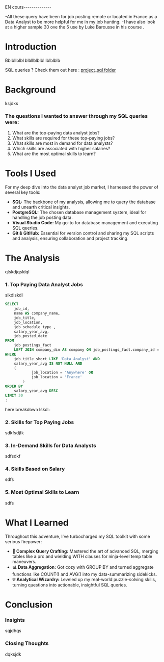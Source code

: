 
EN cours--------------

-All these query have been for job posting remote or located in France as a Data Analyst to be more helpful for me in my job hunting.
-I have also look at a higher sample 30 ove the 5 use by Luke Barousse in his course .


# Introduction
Bblbllblbl
blbllblblbl
lblblblb

SQL queries ? Check them out here : [project_sql folder](/project_sql/)
# Background

ksjdks
### The questions I wanted to answer through my SQL queries were:

1. What are the top-paying data analyst jobs?
2. What skills are required for these top-paying jobs?
3. What skills are most in demand for data analysts?
4. Which skills are associated with higher salaries?
5. What are the most optimal skills to learn?

# Tools I Used
For my deep dive into the data analyst job market, I harnessed the power of several key tools:

- **SQL:** The backbone of my analysis, allowing me to query the database and unearth critical insights.
- **PostgreSQL:** The chosen database management system, ideal for handling the job posting data.
- **Visual Studio Code:** My go-to for database management and executing SQL queries.
- **Git & GitHub:** Essential for version control and sharing my SQL scripts and analysis, ensuring collaboration and project tracking.

# The Analysis
qlskdjqsldql
### 1. Top Paying Data Analyst Jobs
slkdlskdl
```sql
SELECT 
    job_id,
    name AS company_name,
    job_title,
    job_location,
    job_schedule_type ,
    salary_year_avg,
    job_posted_date
FROM 
    job_postings_fact
    LEFT JOIN company_dim AS company ON job_postings_fact.company_id = company.company_id
WHERE
    job_title_short LIKE 'Data Analyst' AND
    salary_year_avg IS NOT NULL AND
    (
            job_location = 'Anywhere' OR
            job_location = 'France'
        )
ORDER BY
    salary_year_avg DESC
LIMIT 30
;
```
here breakdown  lskdl:

### 2. Skills for Top Paying Jobs
sdkfsdjfk
### 3. In-Demand Skills for Data Analysts
sdfsdkf
### 4. Skills Based on Salary
sdfs
### 5. Most Optimal Skills to Learn
sdfs

# What I Learned


Throughout this adventure, I've turbocharged my SQL toolkit with some serious firepower:

- **🧩 Complex Query Crafting:** Mastered the art of advanced SQL, merging tables like a pro and wielding WITH clauses for ninja-level temp table maneuvers.
- **📊 Data Aggregation:** Got cozy with GROUP BY and turned aggregate functions like COUNT() and AVG() into my data-summarizing sidekicks.
- **💡 Analytical Wizardry:** Leveled up my real-world puzzle-solving skills, turning questions into actionable, insightful SQL queries.
# Conclusion
### Insights
sqjdhqs
### Closing Thoughts
dqksjdk